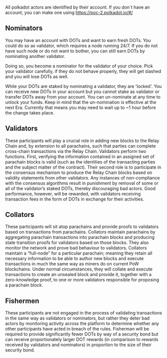 All polkadot actors are identified by their account.
If you don´t have an account, you can make one using https://poc-2.polkadot.io/#/

## Nominators

You may have an account with DOTs and want to earn fresh DOTs. You could do so as validator, which requires a node running 24/7. If you do not have such node or do not want to bother, you can still earn DOTs by nominating another validator.

Doing so, you become a nominator for the validator of your choice. Pick your validator carefully, if they do not behave properly, they will get slashed and you will lose DOTs as well.

While your DOTs are staked by nominating a validator, they are 'locked'. You can receive new DOTs in your account but you cannot stake as validator or transfer DOTs away from your account. You can un-nominate at any time to unlock your funds. Keep in mind that the un-nomination is effective at the next Era. Currently that means you may need to wait up to ~1 hour before the change takes place. 

## Validators

These participants will play a crucial role in adding new blocks to the Relay Chain and, by extension to all parachains, such that parties can complete cross-chain transactions via the Relay Chain. Validators perform two functions. First, verifying the information contained in an assigned set of parachain blocks is valid (such as the identities of the transacting parties and the subject matter of the contract). Their second role is to participate in the consensus mechanism to produce the Relay Chain blocks based on validity statements from other validators. Any instances of non-compliance with the consensus algorithms result in punishment by removal of some or all of the validator’s staked DOTs, thereby discouraging bad actors. Good performance, however, will be rewarded, with validators receiving transaction fees in the form of DOTs in exchange for their activities.

## Collators

These participants will sit atop parachains and provide proofs to validators based on transactions from parachains. Collators maintain parachains by aggregating parachain transactions into parachain blocks and producing state transition proofs for validators based on those blocks. They also monitor the network and prove bad behaviour to validators. Collators maintain a “full-node” for a particular parachain; meaning they retain all necessary information to be able to author new blocks and execute transactions in much the same way as miners do on current PoW blockchains. Under normal circumstances, they will collate and execute transactions to create an unsealed block and provide it, together with a zero-knowledge proof, to one or more validators responsible for proposing a parachain block.

## Fishermen

These participants are not engaged in the process of validating transactions in the same way as validators or nominators, but rather they deter bad actors by monitoring activity across the platform to determine whether any other participants have acted in breach of the rules. Fisherman will be required to provide significantly fewer DOTs by way of a security bond but can receive proportionately larger DOT rewards (in comparison to rewards received by validators and nominators) in proportion to the size of their security bond.